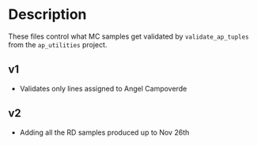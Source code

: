 # Description

These files control what MC samples get validated by `validate_ap_tuples` from the `ap_utilities` project.

## v1
- Validates only lines assigned to Angel Campoverde

## v2
- Adding all the RD samples produced up to Nov 26th

